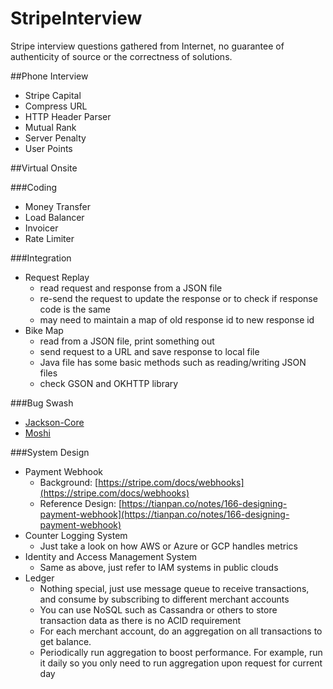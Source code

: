 # StripeInterview
Stripe interview questions gathered from Internet, no guarantee of authenticity of source or the correctness of solutions. 

##Phone Interview
- Stripe Capital
- Compress URL
- HTTP Header Parser
- Mutual Rank
- Server Penalty
- User Points

##Virtual Onsite

###Coding
- Money Transfer
- Load Balancer
- Invoicer
- Rate Limiter

###Integration
- Request Replay
  - read request and response from a JSON file
  - re-send the request to update the response or to check if response code is the same
  - may need to maintain a map of old response id to new response id
- Bike Map
  - read from a JSON file, print something out
  - send request to a URL and save response to local file
  - Java file has some basic methods such as reading/writing JSON files
  - check GSON and OKHTTP library

###Bug Swash
- [Jackson-Core](https://github.com/FasterXML/jackson-core)
- [Moshi](https://github.com/square/moshi)

###System Design
- Payment Webhook
  - Background: [https://stripe.com/docs/webhooks](https://stripe.com/docs/webhooks)
  - Reference Design: [https://tianpan.co/notes/166-designing-payment-webhook](https://tianpan.co/notes/166-designing-payment-webhook)
- Counter Logging System
  - Just take a look on how AWS or Azure or GCP handles metrics
- Identity and Access Management System
  - Same as above, just refer to IAM systems in public clouds
- Ledger
  - Nothing special, just use message queue to receive transactions, and consume by subscribing to different merchant accounts
  - You can use NoSQL such as Cassandra or others to store transaction data as there is no ACID requirement
  - For each merchant account, do an aggregation on all transactions to get balance.
  - Periodically run aggregation to boost performance. For example, run it daily so you only need to run aggregation upon request for current day
